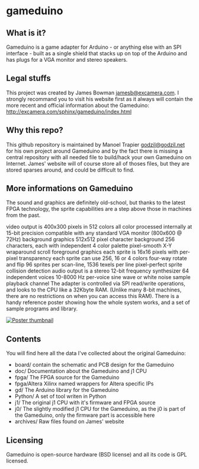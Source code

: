 gameduino
=========

What is it?
-----------

Gameduino is a game adapter for Arduino - or anything else with an SPI interface - built as a single shield that stacks up on top of the Arduino and has plugs for a VGA monitor and stereo speakers.

Legal stuffs
------------

This project was created by James Bowman <jamesb@excamera.com>. I strongly recommand you to visit his website first as it always will contain the more recent and official information about the Gameduino: http://excamera.com/sphinx/gameduino/index.html

Why this repo?
--------------

This github repository is maintained by Manoel Trapier <godzil@godzil.net> for his own project around Gameduino and by the fact there is missing a central repository with all needed file to build/hack your own Gameduino on Internet. James' website will of course store all of thoses files, but they are stored sparses around, and could be difficult to find.

More informations on Gameduino
-----------------------------

The sound and graphics are definitely old-school, but thanks to the latest FPGA technology, the sprite capabilities are a step above those in machines from the past.

video output is 400x300 pixels in 512 colors
all color processed internally at 15-bit precision
compatible with any standard VGA monitor (800x600 @ 72Hz)
background graphics
512x512 pixel character background
256 characters, each with independent 4 color palette
pixel-smooth X-Y wraparound scroll
foreground graphics
each sprite is 16x16 pixels with per-pixel transparency
each sprite can use 256, 16 or 4 colors
four-way rotate and flip
96 sprites per scan-line, 1536 texels per line
pixel-perfect sprite collision detection
audio output is a stereo 12-bit frequency synthesizer
64 independent voices 10-8000 Hz
per-voice sine wave or white noise
sample playback channel
The adapter is controlled via SPI read/write operations, and looks to the CPU like a 32Kbyte RAM. (Unlike many 8-bit machines, there are no restrictions on when you can access this RAM). There is a handy reference poster showing how the whole system works, and a set of sample programs and library.

[![Poster thumbnail](./doc/images/poster.jpg)](./doc/poster.pdf)

Contents
--------

You will find here all the data I've collected about the original Gameduino:
 - board/	contain the schematic and PCB design for the Gameduino
 - doc/		Documentation about the Gameduino and j1 CPU
 - fpga/	The FPGA source for the Gameduino
 - fpga/Altera Xilinx named wrappers for Altera specific IPs
 - gd/		The Arduino library for the Gameduino
 - Python/	A set of tool writen in Python
 - j1/		The original j1 CPU with it's firmware and FPGA source
 - j0/		The slightly modified j1 CPU for the Gameduino, as the j0 is part of the Gameduino, only the firmware part is accessible here
 - archives/    Raw files found on James' website

Licensing
---------

Gameduino is open-source hardware (BSD license) and all its code is GPL licensed.
